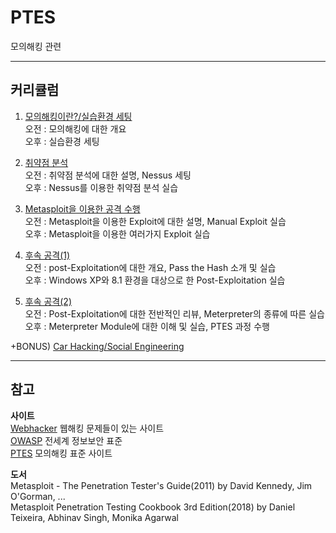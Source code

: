 # PTES
모의해킹 관련

* * * 

## 커리큘럼   

1. [모의해킹이란?/실습환경 세팅](https://github.com/YJLi1029/PTES/blob/master/1)   
    오전 : 모의해킹에 대한 개요   
    오후 : 실습환경 세팅   

2. [취약점 분석](https://github.com/YJLi1029/PTES/blob/master/2)   
    오전 : 취약점 분석에 대한 설명, Nessus 세팅   
    오후 : Nessus를 이용한 취약점 분석 실습   

3. [Metasploit을 이용한 공격 수행](https://github.com/YJLi1029/PTES/blob/master/3)   
    오전 : Metasploit을 이용한 Exploit에 대한 설명, Manual Exploit 실습   
    오후 : Metasploit을 이용한 여러가지 Exploit 실습   

4. [후속 공격(1)](https://github.com/YJLi1029/PTES/blob/master/4)   
    오전 : post-Exploitation에 대한 개요, Pass the Hash 소개 및 실습   
    오후 : Windows XP와 8.1 환경을 대상으로 한 Post-Exploitation 실습   

5. [후속 공격(2)](https://github.com/YJLi1029/PTES/blob/master/5)   
    오전 : Post-Exploitation에 대한 전반적인 리뷰, Meterpreter의 종류에 따른 실습   
    오후 : Meterpreter Module에 대한 이해 및 실습, PTES 과정 수행   


+BONUS) [Car Hacking/Social Engineering](https://github.com/YJLi1029/PTES/blob/master/6)   








* * *

## 참고   

**사이트**   
[Webhacker](https://webhacking.kr/) 웹해킹 문제들이 있는 사이트   
[OWASP](https://owasp.org/www-community/attacks/) 전세계 정보보안 표준    
[PTES](http://www.pentest-standard.org/index.php/Main_Page) 모의해킹 표준 사이트   


**도서**   
Metasploit - The Penetration Tester's Guide(2011) by David Kennedy, Jim O'Gorman, ...   
Metasploit Penetration Testing Cookbook 3rd Edition(2018) by Daniel Teixeira, Abhinav Singh, Monika Agarwal   




